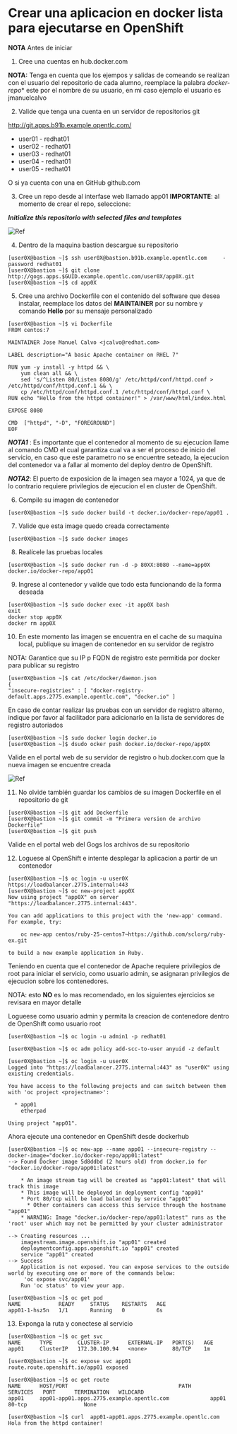 # Crear una aplicacion en docker lista para ejecutarse en OpenShift

**NOTA** Antes de iniciar
1. Cree una cuentas en hub.docker.com

**NOTA:** Tenga en cuenta que los ejempos y salidas de comeando se realizan con el usuario del repositorio de cada alumno, reemplace la palabra *docker-repo** este por el nombre de su usuario, en mi caso ejemplo el usuario es jmanuelcalvo

2. Valide que tenga una cuenta en un servidor de repositorios git

http://git.apps.b91b.example.opentlc.com/

* user01  - redhat01
* user02  - redhat01
* user03  - redhat01
* user04  - redhat01
* user05  - redhat01

O si ya cuenta con una en GitHub github.com

3. Cree un repo desde al interfase web llamado app01
**IMPORTANTE**: al momento de crear el repo, seleccione:

***Initialize this repositorio with selected files and templates***

![Ref](img/app01.png)

4. Dentro de la maquina bastion descargue su repositorio
```
[user0X@bastion ~]$ ssh user0X@bastion.b91b.example.opentlc.com     -    password redhat01
[user0X@bastion ~]$ git clone http://gogs.apps.$GUID.example.opentlc.com/user0X/app0X.git
[user0X@bastion ~]$ cd app0X
```

5. Cree una archivo Dockerfile con el contenido del software que desea instalar, reemplace los datos del **MAINTAINER** por su nombre y comando **Hello** por su mensaje personalizado

```
[user0X@bastion ~]$ vi Dockerfile
FROM centos:7

MAINTAINER Jose Manuel Calvo <jcalvo@redhat.com>

LABEL description="A basic Apache container on RHEL 7"

RUN yum -y install -y httpd && \
    yum clean all && \
    sed 's/^Listen 80/Listen 8080/g' /etc/httpd/conf/httpd.conf > /etc/httpd/conf/httpd.conf.1 && \
    cp /etc/httpd/conf/httpd.conf.1 /etc/httpd/conf/httpd.conf \
RUN echo "Hello from the httpd container!" > /var/www/html/index.html

EXPOSE 8080

CMD  ["httpd", "-D", "FOREGROUND"]
EOF
```

***NOTA1*** : Es importante que el contenedor al momento de su ejecucion llame al comando CMD el cual garantiza cual va a ser el proceso de inicio del servicio, en caso que este parametro no se encuentre seteado, la ejecucion del contenedor va a fallar al momento del deploy dentro de OpenShift.

***NOTA2***:  El puerto de exposicion de la imagen sea mayor a 1024, ya que de lo contrario requiere privilegios de ejecucion el en cluster de OpenShift.


6. Compile su imagen de contenedor
```
[user0X@bastion ~]$ sudo docker build -t docker.io/docker-repo/app01 .
```

7. Valide que esta image quedo creada correctamente
```
[user0X@bastion ~]$ sudo docker images
```

8. Realícele las pruebas locales
```
[user0X@bastion ~]$ sudo docker run -d -p 80XX:8080 --name=app0X docker.io/docker-repo/app01
```

9. Ingrese al contenedor y valide que todo esta funcionando de la forma deseada
```
[user0X@bastion ~]$ sudo docker exec -it app0X bash
exit
docker stop app0X
docker rm app0X
```

10. En este momento las imagen se encuentra en el cache de su maquina local, publique su imagen de contenedor en su servidor de registro

NOTA:
 Garantice que su IP p FQDN de registro este permitida por docker para publicar su registro
```
[user0X@bastion ~]$ cat /etc/docker/daemon.json
{
"insecure-registries" : [ "docker-registry-default.apps.2775.example.opentlc.com", "docker.io" ]
```
En caso de contar realizar las pruebas con un servidor de registro alterno, indique por favor al facilitador para adicionarlo en la lista de servidores de registro autoriados

```
[user0X@bastion ~]$ sudo docker login docker.io
[user0X@bastion ~]$ dsudo ocker push docker.io/docker-repo/app0X
```
Valide en el portal web de su servidor de registro o hub.docker.com que la nueva imagen se encuentre creada

![Ref](img/app02.png)


11. No olvide también guardar los cambios de su imagen Dockerfile en el repositorio de git
```
[user0X@bastion ~]$ git add Dockerfile
[user0X@bastion ~]$ git commit -m "Primera version de archivo Dockerfile"
[user0X@bastion ~]$ git push
```

Valide en el portal web del Gogs los archivos de su repositorio

12. Loguese al OpenShift e intente desplegar la aplicacion a partir de un contenedor

```
[user0X@bastion ~]$ oc login -u user0X https://loadbalancer.2775.internal:443
[user0X@bastion ~]$ oc new-project app0X
Now using project "app0X" on server "https://loadbalancer.2775.internal:443".

You can add applications to this project with the 'new-app' command. For example, try:

    oc new-app centos/ruby-25-centos7~https://github.com/sclorg/ruby-ex.git

to build a new example application in Ruby.
```

Teniendo en cuenta que el contenedor de Apache requiere privilegios de root para iniciar el servicio, como usuario admin, se asignaran privilegios de ejecucion sobre los contenedores.

NOTA: esto **NO** es lo mas recomendado, en los siguientes ejercicios se revisara en mayor detalle

Logueese como usuario admin y permita la creacion de contenedore dentro de OpenShift como usuario root
```
[user0X@bastion ~]$ oc login -u admin1 -p redhat01

[user0X@bastion ~]$ oc adm policy add-scc-to-user anyuid -z default

[user0X@bastion ~]$ oc login -u user0X
Logged into "https://loadbalancer.2775.internal:443" as "user0X" using existing credentials.

You have access to the following projects and can switch between them with 'oc project <projectname>':

  * app01
    etherpad

Using project "app01".
```
Ahora ejecute una contenedor en OpenShift desde dockerhub

```
[user0X@bastion ~]$ oc new-app --name app01 --insecure-registry --docker-image="docker.io/docker-repo/app01:latest"
--> Found Docker image 5d8ddbd (2 hours old) from docker.io for "docker.io/docker-repo/app01:latest"

    * An image stream tag will be created as "app01:latest" that will track this image
    * This image will be deployed in deployment config "app01"
    * Port 80/tcp will be load balanced by service "app01"
      * Other containers can access this service through the hostname "app01"
    * WARNING: Image "docker.io/docker-repo/app01:latest" runs as the 'root' user which may not be permitted by your cluster administrator

--> Creating resources ...
    imagestream.image.openshift.io "app01" created
    deploymentconfig.apps.openshift.io "app01" created
    service "app01" created
--> Success
    Application is not exposed. You can expose services to the outside world by executing one or more of the commands below:
     'oc expose svc/app01'
    Run 'oc status' to view your app.

[user0X@bastion ~]$ oc get pod
NAME            READY     STATUS    RESTARTS   AGE
app01-1-hsz5n   1/1       Running   0          6s

```

13. Exponga la ruta y conectese al servicio

```
[user0X@bastion ~]$ oc get svc
NAME      TYPE        CLUSTER-IP      EXTERNAL-IP   PORT(S)   AGE
app01     ClusterIP   172.30.100.94   <none>        80/TCP    1m

[user0X@bastion ~]$ oc expose svc app01
route.route.openshift.io/app01 exposed

[user0X@bastion ~]$ oc get route
NAME      HOST/PORT                                   PATH      SERVICES   PORT      TERMINATION   WILDCARD
app01     app01-app01.apps.2775.example.opentlc.com             app01      80-tcp                  None

[user0X@bastion ~]$ curl  app01-app01.apps.2775.example.opentlc.com
Hola from the httpd container!
```
